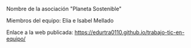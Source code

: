 Nombre de la asociación "Planeta Sostenible"

Miembros del equipo: Elia e Isabel Mellado

Enlace a la web publicada: https://edurtra0110.github.io/trabajo-tic-en-equipo/
